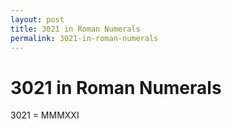 ```yaml
---
layout: post
title: 3021 in Roman Numerals
permalink: 3021-in-roman-numerals
---
```


# 3021 in Roman Numerals

3021 = MMMXXI
